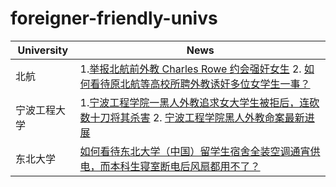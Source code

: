 # foreigner-friendly-univs

| University | News |
|------------|------|
| 北航        | 1.[举报北航前外教 Charles Rowe 约会强奸女生](https://terminus2049.github.io/archive/2019/01/05/charles-rowe-harassment.html)  2. [如何看待原北航等高校所聘外教诱奸多位女学生一事？](https://www.zhihu.com/question/308194788)
| 宁波工程大学 | 1.[宁波工程学院一黑人外教追求女大学生被拒后，连砍数十刀将其杀害](https://www.163.com/dy/article/GCQL34J905526POT.html)  2. [宁波工程学院黑人外教命案最新进展](https://www.youtube.com/watch?v=GsxtrDuA2N8)
|东北大学 | [如何看待东北大学（中国）留学生宿舍全装空调通宵供电，而本科生寝室断电后风扇都用不了？](https://www.zhihu.com/question/464409267) |
